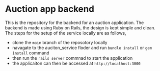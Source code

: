 # Auction app backend 
This is the repository for the backend for an auction application. The backend is made using Ruby on Rails, the design is kept simple and clean. The steps for the setup of the service locally are as follows, 

- clone the `main` branch of the reposotory locally 
- navagate to the auciton_service floder and run `bundle install` or `gem install` command 
- then run the `rails server` commnad to start the application 
- the applicaiton can then be accessed at `http://localhost:3000` 
